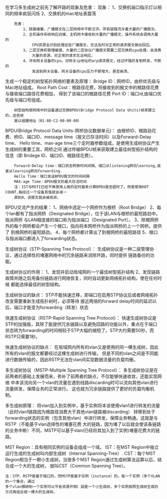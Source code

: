 在学习多生成树之前先了解环路的现象及危害：
		现象：
			1、交换机端口指示灯以相同的频率疯狂闪烁
			2、交换机的mac地址表震荡
			
		危害：
			1、链路堵塞，广播报文在二层网络中不断泛洪，所有链路充斥着大量的广播报文。
			2、主机操作系统响应迟缓，主机网卡接收到大量的广播报文，操作系统会调用大量的
				CPU资源去识别处理这些广播报文，无法及时对正常的请求报文做出回应。
			3、二层交换机管理缓慢，大量的二层协议广播报文需要二层交换机cpu处理，会浪费
				大量的资源，对正常的请求无法响应。
			4、冲击网关设备的cpu，对网关ip地址的arp请求报文，经过环路的复制转发，不断的
				发送到网关设备，网关设备的cpu压力不断增大，甚至崩溃。
				
生成一个稳定的树型拓扑网络的要素及原理：
		Bridge ID：网桥ID，由桥优先级与Mac地址组成。
		Root Path Cost：根路径花费，将接收到的报文中的根路径花费与接收端口路径花费相加，
						得到了该端口的根路径花费
		Port ID：端口id,由端口优先级与端口号组成。
		
		树型结构使网络中的设备通过交换BPDU(Bridge Protocol Data Units)帧来建立的，这些帧
		是以组播地址（01-80-C2-00-00-00）
		
BPDU(Bridge Protocol Data Units-网桥协议数据单元)：
		由根桥ID、根路劲花费、桥ID、端口ID、message time（报文已存活时间）以及Forward-Delay time、
		Hello time、max-age time三个定时器参数组成，是使用生成树协议产生生成树的重要工具，网桥之间
		通过传输BPDU帧来获取建立最佳树型拓扑结构的信息（即 Bridege ID、端口ID、根路径花费）。
		
		Forward-Delay time：端口状态转换时间间隔，端口从listening转向learning,或者从learning转向forwarding.
		Hello Time：端口发送BPDU报文的时间间隔
		MAX-age Time：BPDU报文的最大存活时间
		注：IST与MSTI已经不再使用上面的定时器来计算BPDU是否超时了。而是使用HOT COUNT,每经过一个设备其值就会减一
		直到0，该报文就会被丢弃。
		
BPDU交流产生的结果：
		1、网络中选定一个网桥作为根桥（Root Bridge）
		2、每个lan都有了指派网桥（Designated Bridge），位于该LAN与根桥的最短路劲中。指派网桥
		与LAN相连接的端口称为指派端口（Designated Port）。
		3、除根网桥外的每个网桥都会产生一个根口，指向将本网桥作为指派网桥的上一个网桥。提供了
		到根网桥的最短路劲。
		4、每个网桥都计算出了到根网桥的最短路径
		5、根口与指派端口都进入了forwarding状态。	
	
生成树协议（STP-Spanning Tree Protocol）：
		生成树协议是一种二层管理协议，通过选择性的堵塞网络中的冗余链路来消除环路，同时提供
		链路备份的功能。
	
生成树协议的作用：
		1、发现并启动局域网的一个最佳树型拓扑结构
		2、发现链路故障并随之启用备份链路进行网络恢复，同时自动更新网络拓扑结构，使在任何时候
		   都能选择最佳的树型结构。

生成树协议的缺点：
		STP不能快速迁移，即端口在启用STP协议后或者网络拓扑改变需要重新生成拓扑树时，必须等待
		接近两倍的forward delay时间的延迟以后，端口才能变为forwarding（转发）状态
	
快速生成树协议（RSTP-Rapid Spanning Tree Protocol）：
		快速生成树协议是STP的加强版，其除了能提供冗余链路以及避免回路的功能以外，重点在于端口
		状态转为forwarding的时间相较于STP大幅的缩短了。STP大约需要50秒，而RSTP只需要1秒。

快速生成树协议的缺点：
		在局域网内所有的vlan又是使用的同一棵生成树，因此所有的vlan的报文都要经过这棵生成树进行传输，
		但是不同的vlan之间是不同能进行数据传输的，因此RSTP无法在vlan间实现数据流量的负载均衡。
		
多生成树协议（MSTP-Multiple Spanning Tree Protocol）：
		多生成树协议是在前两者的基础上发展而来，弥补了前两者的缺点，不仅能够快速收敛，还能实现网络
		中本该流向另一个vlan的流量在遇到线路discarding时可以流向其他vlan进行流量转发，保障业务的正常进行。
		这也就为冗余链路提供了更好的负载均衡机制。
	
多生成树原理：
		将vlan加入到实例中，基于实例将本该使用vlan1进行转发的流量（此时vlan1链路因为根路径消费大于其他vlan链路被discarding）
		转移到处于forwarding状态的实例（包含其他vlan）中进行转发，保障业务畅通。这就是与RSTP（不能基于vlan选择性的堵塞花费
		大的链路，因为堵了以后就会使该条链路的业务中断）不同，MSTP可以基于vlan(已经将其加入到了实例)堵塞花费大的链路。
		
		
MST Region：具有相同实例的设备会组成一个域。
IST：在MST Region中独立运行生成的生成树叫内部生成树（Internal Spanning-Tree）.
CST：每个MST Region相当于一颗小生成树，当很多个MST Region通过生成树算法运算以后，结合成一个大的生成树，
就叫CST（Common Spanning Tree）。
		
		
		
		
		
	注：STP、RSTP是基于端口的，而MSTP是基于实例（instance）的。每一个实例（多个VLAN的一个集合，通过
	多个vlan捆绑到一个实例可以节省资源开销）就是一个小生成树，多个实例按照生成树生成的方式再组合成一棵大的生成树。
	

	